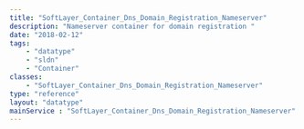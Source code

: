 ```yaml
---
title: "SoftLayer_Container_Dns_Domain_Registration_Nameserver"
description: "Nameserver container for domain registration "
date: "2018-02-12"
tags:
    - "datatype"
    - "sldn"
    - "Container"
classes:
    - "SoftLayer_Container_Dns_Domain_Registration_Nameserver"
type: "reference"
layout: "datatype"
mainService : "SoftLayer_Container_Dns_Domain_Registration_Nameserver"
---
```

